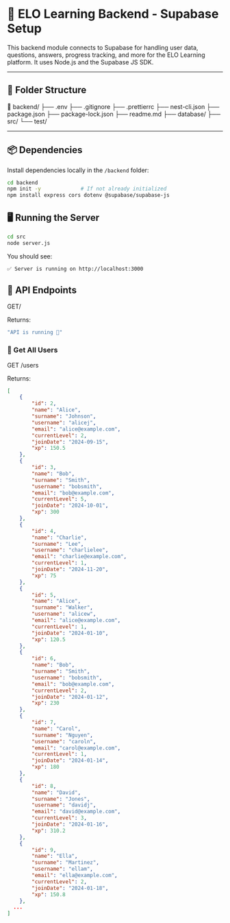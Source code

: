 # 🚀 ELO Learning Backend - Supabase Setup

This backend module connects to Supabase for handling user data, questions, answers, progress tracking, and more for the ELO Learning platform. It uses Node.js and the Supabase JS SDK.

---

## 📁 Folder Structure

📁 backend/
├── .env
├── .gitignore
├── .prettierrc
├── nest-cli.json
├── package.json
├── package-lock.json
├── readme.md
├── database/
├── src/
└── test/

---

## 📦 Dependencies

Install dependencies locally in the `/backend` folder:

```bash
cd backend
npm init -y             # If not already initialized
npm install express cors dotenv @supabase/supabase-js
```

## 🖥️ Running the Server

```bash
cd src
node server.js
```

You should see:

```bash
✅ Server is running on http://localhost:3000
```

## 🔁 API Endpoints

GET/

Returns:

```bash
"API is running 🎉"
```

### 👤 Get All Users

GET /users

Returns:

```json
[
    {
        "id": 2,
        "name": "Alice",
        "surname": "Johnson",
        "username": "alicej",
        "email": "alice@example.com",
        "currentLevel": 2,
        "joinDate": "2024-09-15",
        "xp": 150.5
    },
    {
        "id": 3,
        "name": "Bob",
        "surname": "Smith",
        "username": "bobsmith",
        "email": "bob@example.com",
        "currentLevel": 5,
        "joinDate": "2024-10-01",
        "xp": 300
    },
    {
        "id": 4,
        "name": "Charlie",
        "surname": "Lee",
        "username": "charlielee",
        "email": "charlie@example.com",
        "currentLevel": 1,
        "joinDate": "2024-11-20",
        "xp": 75
    },
    {
        "id": 5,
        "name": "Alice",
        "surname": "Walker",
        "username": "alicew",
        "email": "alice@example.com",
        "currentLevel": 1,
        "joinDate": "2024-01-10",
        "xp": 120.5
    },
    {
        "id": 6,
        "name": "Bob",
        "surname": "Smith",
        "username": "bobsmith",
        "email": "bob@example.com",
        "currentLevel": 2,
        "joinDate": "2024-01-12",
        "xp": 230
    },
    {
        "id": 7,
        "name": "Carol",
        "surname": "Nguyen",
        "username": "caroln",
        "email": "carol@example.com",
        "currentLevel": 1,
        "joinDate": "2024-01-14",
        "xp": 180
    },
    {
        "id": 8,
        "name": "David",
        "surname": "Jones",
        "username": "davidj",
        "email": "david@example.com",
        "currentLevel": 3,
        "joinDate": "2024-01-16",
        "xp": 310.2
    },
    {
        "id": 9,
        "name": "Ella",
        "surname": "Martinez",
        "username": "ellam",
        "email": "ella@example.com",
        "currentLevel": 2,
        "joinDate": "2024-01-18",
        "xp": 150.8
    },
  ...
]
```
